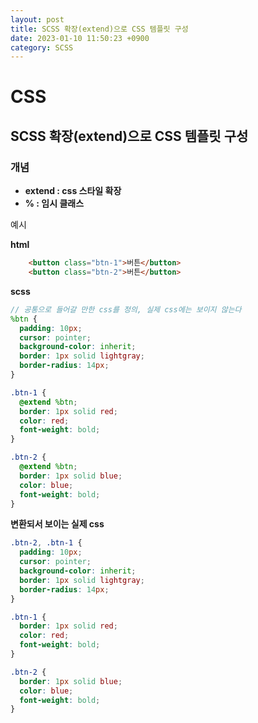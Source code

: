 ```yaml
---
layout: post
title: SCSS 확장(extend)으로 CSS 템플릿 구성
date: 2023-01-10 11:50:23 +0900
category: SCSS
---
```

# CSS
## SCSS 확장(extend)으로 CSS 템플릿 구성

### 개념
* **extend : css 스타일 확장**
* **% : 임시 클래스**

예시

**html**
```html
    <button class="btn-1">버튼</button>
    <button class="btn-2">버튼</button>
```

**scss**
```scss
// 공통으로 들어갈 만한 css를 정의, 실제 css에는 보이지 않는다
%btn {
  padding: 10px;
  cursor: pointer;
  background-color: inherit;
  border: 1px solid lightgray;
  border-radius: 14px;
}

.btn-1 {
  @extend %btn;
  border: 1px solid red;
  color: red;
  font-weight: bold;
}

.btn-2 {
  @extend %btn;
  border: 1px solid blue;
  color: blue;
  font-weight: bold;
}

```

**변환되서 보이는 실제 css**
```css
.btn-2, .btn-1 {
  padding: 10px;
  cursor: pointer;
  background-color: inherit;
  border: 1px solid lightgray;
  border-radius: 14px;
}

.btn-1 {
  border: 1px solid red;
  color: red;
  font-weight: bold;
}

.btn-2 {
  border: 1px solid blue;
  color: blue;
  font-weight: bold;
}
```
